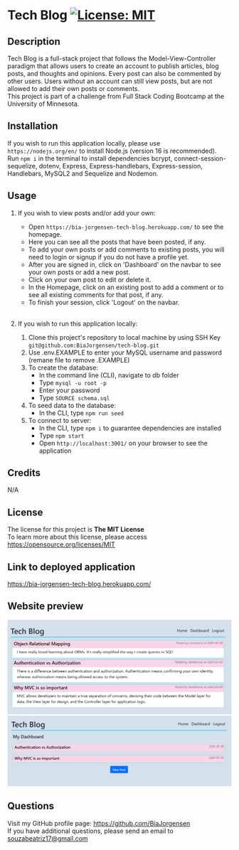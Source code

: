 # Tech Blog [![License: MIT](https://img.shields.io/badge/License-MIT-yellow.svg)](https://opensource.org/licenses/MIT)

## Description

Tech Blog is a full-stack project that follows the Model-View-Controller paradigm that allows users to create an account to publish articles, blog posts, and thoughts and opinions. Every post can also be commented by other users. Users without an account can still view posts, but are not allowed to add their own posts or comments.\
This project is part of a challenge from Full Stack Coding Bootcamp at the University of Minnesota.


## Installation

If you wish to run this application locally, please use `https://nodejs.org/en/` to install Node.js (version 16 is recommended).\
Run `npm i` in the terminal to install dependencies bcrypt, connect-session-sequelize, dotenv, Express, Express-handlebars, Express-session, Handlebars, MySQL2 and Sequelize and Nodemon.

## Usage

1. If you wish to view posts and/or add your own:
    * Open `https://bia-jorgensen-tech-blog.herokuapp.com/` to see the homepage. 
    * Here you can see all the posts that have been posted, if any. 
    * To add your own posts or add comments to existing posts, you will need to login or signup if you do not have a profile yet. 
    * After you are signed in, click on 'Dashboard' on the navbar to see your own posts or add a new post.
    * Click on your own post to edit or delete it. 
    * In the Homepage, click on an existing post to add a comment or to see all existing comments for that post, if any. 
    * To finish your session, click 'Logout' on the navbar.<br><br>

1. If you wish to run this application locally:
    1. Clone this project's repository to local machine by using SSH Key `git@github.com:BiaJorgensen/tech-blog.git`
    1. Use .env.EXAMPLE to enter your MySQL username and password (remane file to remove .EXAMPLE)
    1. To create the database:
        * In the command line (CLI), navigate to db folder
        * Type `mysql -u root -p`
        * Enter your password
        * Type `SOURCE schema.sql`
    1. To seed data to the database:
        * In the CLI, type `npm run seed`
    1. To connect to server:
        * In the CLI, type `npm i` to guarantee dependencies are installed
        * Type `npm start`
        * Open `http://localhost:3001/` on your browser to see the application
        

## Credits

N/A

## License

The license for this project is **The MIT License**<br>
To learn more about this license, please access https://opensource.org/licenses/MIT

## Link to deployed application
https://bia-jorgensen-tech-blog.herokuapp.com/

## Website preview
<kbd>![Tech-Blog-Homepage](./public/assets/Homepage.PNG)</kbd>
<kbd>![Tech-Blog-Dashboard](./public/assets/Dashboard.PNG)</kbd>

## Questions
Visit my GitHub profile page: https://github.com/BiaJorgensen<br>
If you have additional questions, please send an email to souzabeatriz17@gmail.com